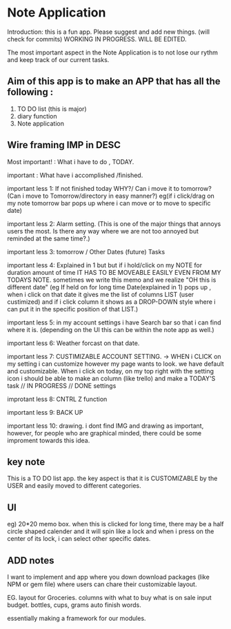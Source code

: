 # Note Application

Introduction: this is a fun app. Please suggest and add new things. (will check for commits)
WORKING IN PROGRESS. WILL BE EDITED.


The most important aspect in the Note Application is to not lose our rythm and keep track of our current tasks.

## Aim of this app is to make an APP that has all the following :
1. TO DO list (this is major)
2. diary function
3. Note application

## Wire framing IMP in DESC

Most important! : What i have to do , TODAY.

important : What have i accomplished /finished. 

important less 1: If not finished today WHY?/ Can i move it to tomorrow? (Can i move to Tomorrow/directory in easy manner?) eg(if i click/drag on my note tomorrow bar pops up where i can move or to move to specific date)

important less 2: Alarm setting. (This is one of the major things that annoys users the most. Is there any way where we are not too annoyed but reminded at the same time?.)

important less 3: tomorrow / Other Dates (future) Tasks

important less 4: Explained in 1 but but if i hold/click on my NOTE for duration amount of time IT HAS TO BE MOVEABLE EASILY EVEN FROM MY TODAYS NOTE. sometimes we write this memo and we realize "OH this is different date" (eg If held on for long time Date(explained in 1) pops up , when i click on that date it gives me the list of columns LIST (user custimized) and if i click column it shows as a DROP-DOWN style where i can put it in the specific position of that LIST.)

important less 5: in my account settings i have Search bar so that i can find where it is. (depending on the UI this can be within the note app as well.)

important less 6: Weather forcast on that date. 

important less 7: CUSTIMIZABLE ACCOUNT SETTING. -> WHEN i CLICK on my setting i can customize however my page wants to look. we have default and customizable. When i click on today, on my top right with the setting icon i should be able to make an column (like trello) and make a TODAY'S task // IN PROGRESS // DONE settings 

improtant less 8: CNTRL Z function 

important less 9: BACK UP

important less 10: drawing. i dont find IMG and drawing as important, however, for people who are graphical minded, there could be some improment towards this idea.



## key note
This is a TO DO list app. the key aspect is that it is CUSTOMIZABLE by the USER and easily moved to different categories.




## UI 
eg) 20*20 memo box. when this is clicked for long time, there may be a half circle shaped calender and it will spin like a lock and when i press on the center of its lock, i can select other specific dates.

## ADD notes
I want to implement and app where you down download packages (like NPM or gem file) where users can chare their customizable layout.

EG. layout for Groceries. 
columns with what to buy what is on sale
input budget.
bottles, cups, grams auto finish words. 

essentially making a framework for our modules.
